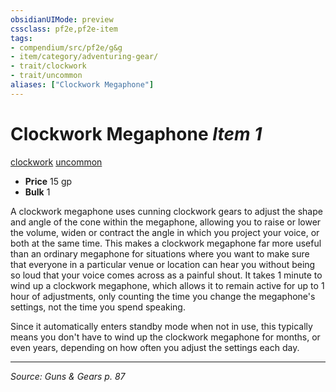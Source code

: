 ```yaml
---
obsidianUIMode: preview
cssclass: pf2e,pf2e-item
tags:
- compendium/src/pf2e/g&g
- item/category/adventuring-gear/
- trait/clockwork
- trait/uncommon
aliases: ["Clockwork Megaphone"]
---
```

# Clockwork Megaphone *Item 1*  
[clockwork](rules/traits/clockwork-g-g.md "Clockwork  Trait")  [uncommon](rules/traits/uncommon.md "Uncommon Rarity Trait")  

- **Price** 15 gp
- **Bulk** 1

A clockwork megaphone uses cunning clockwork gears to adjust the shape and angle of the cone within the megaphone, allowing you to raise or lower the volume, widen or contract the angle in which you project your voice, or both at the same time. This makes a clockwork megaphone far more useful than an ordinary megaphone for situations where you want to make sure that everyone in a particular venue or location can hear you without being so loud that your voice comes across as a painful shout. It takes 1 minute to wind up a clockwork megaphone, which allows it to remain active for up to 1 hour of adjustments, only counting the time you change the megaphone's settings, not the time you spend speaking.

Since it automatically enters standby mode when not in use, this typically means you don't have to wind up the clockwork megaphone for months, or even years, depending on how often you adjust the settings each day.


---
*Source: Guns & Gears p. 87*